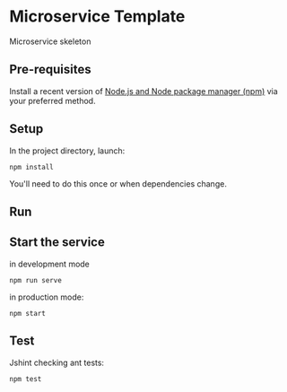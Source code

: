 # Microservice Template
Microservice skeleton

## Pre-requisites

Install a recent version of [Node.js and Node package manager (npm)](http://nodejs.org) via your preferred method.

## Setup

In the project directory, launch:

    npm install

You'll need to do this once or when dependencies change.

## Run

## Start the service

in development mode

    npm run serve


in production mode:

    npm start

## Test

Jshint checking ant tests:

    npm test
